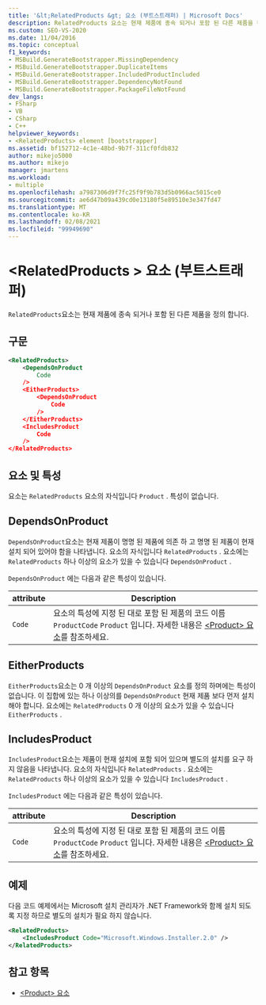 ```yaml
---
title: '&lt;RelatedProducts &gt; 요소 (부트스트래퍼) | Microsoft Docs'
description: RelatedProducts 요소는 현재 제품에 종속 되거나 포함 된 다른 제품을 정의 합니다.
ms.custom: SEO-VS-2020
ms.date: 11/04/2016
ms.topic: conceptual
f1_keywords:
- MSBuild.GenerateBootstrapper.MissingDependency
- MSBuild.GenerateBootstrapper.DuplicateItems
- MSBuild.GenerateBootstrapper.IncludedProductIncluded
- MSBuild.GenerateBootstrapper.DependencyNotFound
- MSBuild.GenerateBootstrapper.PackageFileNotFound
dev_langs:
- FSharp
- VB
- CSharp
- C++
helpviewer_keywords:
- <RelatedProducts> element [bootstrapper]
ms.assetid: bf152712-4c1e-48bd-9b7f-311cf0fdb832
author: mikejo5000
ms.author: mikejo
manager: jmartens
ms.workload:
- multiple
ms.openlocfilehash: a7987306d9f7fc25f9f9b783d5b0966ac5015ce0
ms.sourcegitcommit: ae6d47b09a439cd0e13180f5e89510e3e347fd47
ms.translationtype: MT
ms.contentlocale: ko-KR
ms.lasthandoff: 02/08/2021
ms.locfileid: "99949690"
---
```

# <a name="ltrelatedproductsgt-element-bootstrapper"></a>&lt;RelatedProducts &gt; 요소 (부트스트래퍼)
`RelatedProducts`요소는 현재 제품에 종속 되거나 포함 된 다른 제품을 정의 합니다.

## <a name="syntax"></a>구문

```xml
<RelatedProducts>
    <DependsOnProduct
        Code
    />
    <EitherProducts>
        <DependsOnProduct
            Code
        />
    </EitherProducts>
    <IncludesProduct
        Code
    />
</RelatedProducts>
```

## <a name="elements-and-attributes"></a>요소 및 특성
 요소는 `RelatedProducts` 요소의 자식입니다 `Product` . 특성이 없습니다.

## <a name="dependsonproduct"></a>DependsOnProduct
 `DependsOnProduct`요소는 현재 제품이 명명 된 제품에 의존 하 고 명명 된 제품이 현재 설치 되어 있어야 함을 나타냅니다. 요소의 자식입니다 `RelatedProducts` . 요소에는 `RelatedProducts` 하나 이상의 요소가 있을 수 있습니다 `DependsOnProduct` .

 `DependsOnProduct` 에는 다음과 같은 특성이 있습니다.

|attribute|Description|
|---------------|-----------------|
|`Code`|요소의 특성에 지정 된 대로 포함 된 제품의 코드 이름 `ProductCode` `Product` 입니다. 자세한 내용은 [\<Product> 요소](../deployment/product-element-bootstrapper.md)를 참조하세요.|

## <a name="eitherproducts"></a>EitherProducts
 `EitherProducts`요소는 0 개 이상의 `DependsOnProduct` 요소를 정의 하며에는 특성이 없습니다. 이 집합에 있는 하나 이상의를 `DependsOnProduct` 현재 제품 보다 먼저 설치 해야 합니다. 요소에는 `RelatedProducts` 0 개 이상의 요소가 있을 수 있습니다 `EitherProducts` .

## <a name="includesproduct"></a>IncludesProduct
 `IncludesProduct`요소는 제품이 현재 설치에 포함 되어 있으며 별도의 설치를 요구 하지 않음을 나타냅니다. 요소의 자식입니다 `RelatedProducts` . 요소에는 `RelatedProducts` 하나 이상의 요소가 있을 수 있습니다 `IncludesProduct` .

 `IncludesProduct` 에는 다음과 같은 특성이 있습니다.

|attribute|Description|
|---------------|-----------------|
|`Code`|요소의 특성에 지정 된 대로 포함 된 제품의 코드 이름 `ProductCode` `Product` 입니다. 자세한 내용은 [\<Product> 요소](../deployment/product-element-bootstrapper.md)를 참조하세요.|

## <a name="example"></a>예제
 다음 코드 예제에서는 Microsoft 설치 관리자가 .NET Framework와 함께 설치 되도록 지정 하므로 별도의 설치가 필요 하지 않습니다.

```xml
<RelatedProducts>
    <IncludesProduct Code="Microsoft.Windows.Installer.2.0" />
</RelatedProducts>
```

## <a name="see-also"></a>참고 항목
- [\<Product> 요소](../deployment/product-element-bootstrapper.md)